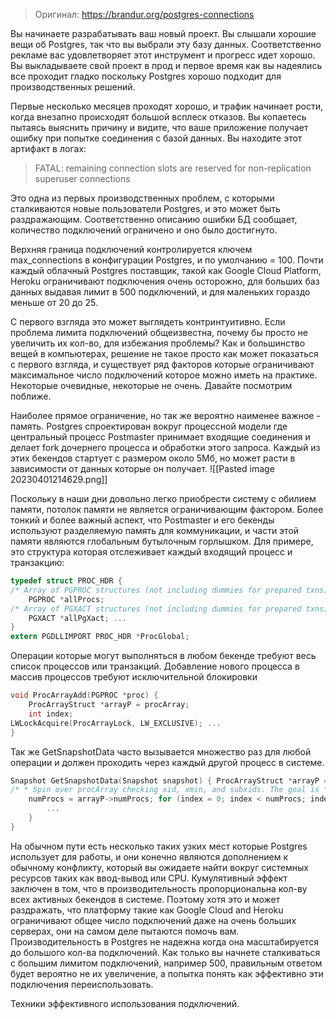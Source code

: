 > Оригинал: https://brandur.org/postgres-connections

Вы начинаете разрабатывать ваш новый проект. Вы слышали хорошие вещи об Postgres, так что вы выбрали эту базу данных. Соответственно рекламе вас удовлетворяет этот инструмент и прогресс идет хорошо. Вы выкладываете свой проект в прод и первое время  как вы надеялись все проходит гладко поскольку Postgres хорошо подходит для производственных решений.

Первые несколько месяцев проходят хорошо, и трафик начинает рости, когда внезапно происходят большой всплеск отказов. Вы копаетесь пытаясь выяснить причину и видите, что ваше приложение получает ошибку при попытке соединения с базой данных. Вы находите этот артифакт в логах:
> FATAL: remaining connection slots are reserved for non-replication superuser connections

Это одна из первых производственных проблем, с которыми сталкиваются новые пользователи Postgres, и это может быть раздражающим. Соответственно описанию ошибки БД сообщает, количество подключений ограничено и оно было достигнуто.

Верхняя граница подключений контролируется ключем max_connections в конфигурации Postgres, и по умолчанию = 100. Почти каждый облачный Postgres поставщик, такой как Google Cloud Platform, Heroku ограничивают подключения очень осторожно, для больших баз данных выдавая лимит в 500 подключений, и для маленьких  гораздо меньше от 20 до 25.

С первого взгляда это может выглядеть контринтуитивно. Если проблема лимита подключений общеизвестна, почему бы просто не увеличить их кол-во, для избежания проблемы? 
Как и большинство вещей в компьютерах, решение не такое просто как может показаться с первого взгляда, и существует ряд факторов которые ограничивают максимальное число подключений которое можно иметь на практике. Некоторые очевидные, некоторые не очень. Давайте посмотрим поближе.

Наиболее прямое ограничение, но так же вероятно наименее важное - память. Postgres спроектирован вокруг процессной модели где центральный процесс Postmaster принимает входящие соединения и делает fork дочернего процесса и обработки этого запроса. Каждый из этих бекендов стартует с размером около 5Мб, но может расти в зависимости от данных которые он получает.
![[Pasted image 20230401214629.png]]

Поскольку в наши дни довольно легко приобрести систему с обилием памяти, потолок памяти не является ограничивающим фактором. Более тонкий и более важный аспект, что Postmaster и его бекенды используют разделяемую память для коммуникации, и части этой памяти являются глобальным бутылочным горлышком. Для примере, это структура которая отслеживает каждый входящий процесс и транзакцию:
```C
typedef struct PROC_HDR { 
/* Array of PGPROC structures (not including dummies for prepared txns) */ 
	PGPROC *allProcs;
/* Array of PGXACT structures (not including dummies for prepared txns) */ 
	PGXACT *allPgXact; ... 
}
extern PGDLLIMPORT PROC_HDR *ProcGlobal;
```

Операции которые могут выполняться в любом бекенде требуют весь список процессов или транзакций. Добавление нового процесса в массив процессов требуют исключительной блокировки 
```C
void ProcArrayAdd(PGPROC *proc) { 
	ProcArrayStruct *arrayP = procArray; 
	int index; 
LWLockAcquire(ProcArrayLock, LW_EXCLUSIVE); ... 
}
```

Так же GetSnapshotData часто вызывается множество раз для любой операции и должен проходить через каждый другой процесс в системе.
```C
Snapshot GetSnapshotData(Snapshot snapshot) { ProcArrayStruct *arrayP = procArray; ... 
/* * Spin over procArray checking xid, xmin, and subxids. The goal is * to gather all active xids, find the lowest xmin, and try to record * subxids. */ 
	numProcs = arrayP->numProcs; for (index = 0; index < numProcs; index++) { 
		... 
	} 
}
```

На обычном пути есть несколько таких узких мест которые Postgres использует для работы, и они конечно являются дополнением к обычному конфликту, который вы ожидаете найти вокруг системных ресурсов таких как ввод-вывод или CPU.
Кумулятивный эффект заключен в том, что в производительность пропорциональна кол-ву всех активных бекендов в системе.
Поэтому хотя это и может раздражать, что платформу такие как Google Cloud and Heroku ограничивают общее число подключений даже на очень больших серверах, они на самом деле пытаются помочь вам. Производительность в Postgres не надежна когда она масштабируется до большого кол-ва подключений. Как только вы начнете сталкиваться с большим лимитом подключений, например 500, правильным ответом будет вероятно не их увеличение, а попытка понять как эффективно эти подключения переиспользовать.

Техники эффективного использования подключений.